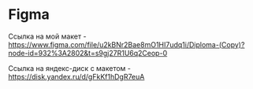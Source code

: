 # Figma
Ссылка на мой макет - https://www.figma.com/file/u2kBNr2Bae8mO1HI7udq1i/Diploma-(Copy)?node-id=932%3A2802&t=s9gj27R1U6q2Ceop-0

Ссылка на яндекс-диск с макетом - https://disk.yandex.ru/d/gFkKf1hDgR7euA


